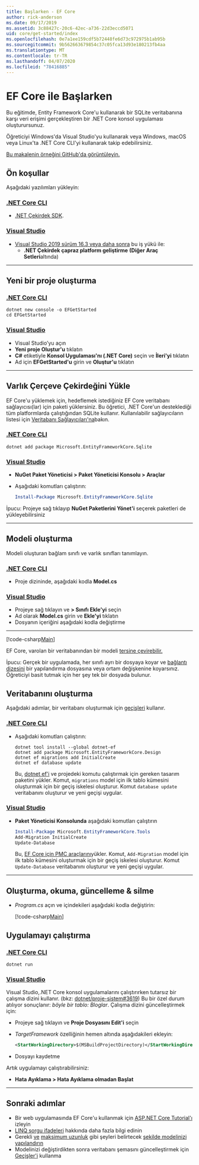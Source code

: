 ```yaml
---
title: Başlarken - EF Core
author: rick-anderson
ms.date: 09/17/2019
ms.assetid: 3c88427c-20c6-42ec-a736-22d3eccd5071
uid: core/get-started/index
ms.openlocfilehash: 0e7a1ee159cdf5b72448fe6d73c972975b1ab95b
ms.sourcegitcommit: 9b562663679854c37c05fca13d93e180213fb4aa
ms.translationtype: MT
ms.contentlocale: tr-TR
ms.lasthandoff: 04/07/2020
ms.locfileid: "78416885"
---
```

# <a name="getting-started-with-ef-core"></a>EF Core ile Başlarken

Bu eğitimde, Entity Framework Core'u kullanarak bir SQLite veritabanına karşı veri erişimi gerçekleştiren bir .NET Core konsol uygulaması oluşturursunuz.

Öğreticiyi Windows'da Visual Studio'yu kullanarak veya Windows, macOS veya Linux'ta .NET Core CLI'yi kullanarak takip edebilirsiniz.

[Bu makalenin örneğini GitHub'da görüntüleyin.](https://github.com/dotnet/EntityFramework.Docs/tree/master/samples/core/GetStarted)

## <a name="prerequisites"></a>Ön koşullar

Aşağıdaki yazılımları yükleyin:

### <a name="net-core-cli"></a>[.NET Core CLI](#tab/netcore-cli)

* [.NET Çekirdek SDK](https://www.microsoft.com/net/download/core).

### <a name="visual-studio"></a>[Visual Studio](#tab/visual-studio)

* [Visual Studio 2019 sürüm 16.3 veya daha sonra](https://www.visualstudio.com/downloads/) bu iş yükü ile:
  * **.NET Çekirdek çapraz platform geliştirme** **(Diğer Araç Setleri**altında)

---

## <a name="create-a-new-project"></a>Yeni bir proje oluşturma

### <a name="net-core-cli"></a>[.NET Core CLI](#tab/netcore-cli)

```dotnetcli
dotnet new console -o EFGetStarted
cd EFGetStarted
```

### <a name="visual-studio"></a>[Visual Studio](#tab/visual-studio)

* Visual Studio’yu açın
* **Yeni proje Oluştur'u** tıklatın
* **C#** etiketiyle **Konsol Uygulaması'nı (.NET Core)** seçin ve **İleri'yi** tıklatın
* Ad için **EFGetStarted'u** girin ve **Oluştur'u** tıklatın

---

## <a name="install-entity-framework-core"></a>Varlık Çerçeve Çekirdeğini Yükle

EF Core'u yüklemek için, hedeflemek istediğiniz EF Core veritabanı sağlayıcısı(lar) için paketi yüklersiniz. Bu öğretici, .NET Core'un desteklediği tüm platformlarda çalıştığından SQLite kullanır. Kullanılabilir sağlayıcıların listesi için [Veritabanı Sağlayıcıları'na](../providers/index.md)bakın.

### <a name="net-core-cli"></a>[.NET Core CLI](#tab/netcore-cli)

```dotnetcli
dotnet add package Microsoft.EntityFrameworkCore.Sqlite
```

### <a name="visual-studio"></a>[Visual Studio](#tab/visual-studio)

* **NuGet Paket Yöneticisi > Paket Yöneticisi Konsolu > Araçlar**
* Aşağıdaki komutları çalıştırın:

  ``` PowerShell
  Install-Package Microsoft.EntityFrameworkCore.Sqlite
  ```

İpucu: Projeye sağ tıklayıp **NuGet Paketlerini Yönet'i** seçerek paketleri de yükleyebilirsiniz

---

## <a name="create-the-model"></a>Modeli oluşturma

Modeli oluşturan bağlam sınıfı ve varlık sınıfları tanımlayın.

### <a name="net-core-cli"></a>[.NET Core CLI](#tab/netcore-cli)

* Proje dizininde, aşağıdaki kodla **Model.cs**

### <a name="visual-studio"></a>[Visual Studio](#tab/visual-studio)

* Projeye sağ tıklayın ve **> Sınıfı Ekle'yi** seçin
* Ad olarak **Model.cs** girin ve **Ekle'yi** tıklatın
* Dosyanın içeriğini aşağıdaki kodla değiştirme

---

[!code-csharp[Main](../../../samples/core/GetStarted/Model.cs)]

EF Core, varolan bir veritabanından bir modeli [tersine çevirebilir.](../managing-schemas/scaffolding.md)

İpucu: Gerçek bir uygulamada, her sınıfı ayrı bir dosyaya koyar ve [bağlantı dizesini](../miscellaneous/connection-strings.md) bir yapılandırma dosyasına veya ortam değişkenine koyarsınız. Öğreticiyi basit tutmak için her şey tek bir dosyada bulunur.

## <a name="create-the-database"></a>Veritabanını oluşturma

Aşağıdaki adımlar, bir veritabanı oluşturmak için [geçişleri](xref:core/managing-schemas/migrations/index) kullanır.

### <a name="net-core-cli"></a>[.NET Core CLI](#tab/netcore-cli)

* Aşağıdaki komutları çalıştırın:

  ```dotnetcli
  dotnet tool install --global dotnet-ef
  dotnet add package Microsoft.EntityFrameworkCore.Design
  dotnet ef migrations add InitialCreate
  dotnet ef database update
  ```

  Bu, [dotnet ef'i](../miscellaneous/cli/dotnet.md) ve projedeki komutu çalıştırmak için gereken tasarım paketini yükler. Komut, `migrations` model için ilk tablo kümesini oluşturmak için bir geçiş iskelesi oluşturur. Komut `database update` veritabanını oluşturur ve yeni geçişi uygular.

### <a name="visual-studio"></a>[Visual Studio](#tab/visual-studio)

* **Paket Yöneticisi Konsolunda** aşağıdaki komutları çalıştırın

  ``` PowerShell
  Install-Package Microsoft.EntityFrameworkCore.Tools
  Add-Migration InitialCreate
  Update-Database
  ```

  Bu, [EF Core için PMC araçlarını](../miscellaneous/cli/powershell.md)yükler. Komut, `Add-Migration` model için ilk tablo kümesini oluşturmak için bir geçiş iskelesi oluşturur. Komut `Update-Database` veritabanını oluşturur ve yeni geçişi uygular.

---

## <a name="create-read-update--delete"></a>Oluşturma, okuma, güncelleme & silme

* *Program.cs* açın ve içindekileri aşağıdaki kodla değiştirin:

  [!code-csharp[Main](../../../samples/core/GetStarted/Program.cs)]

## <a name="run-the-app"></a>Uygulamayı çalıştırma

### <a name="net-core-cli"></a>[.NET Core CLI](#tab/netcore-cli)

```dotnetcli
dotnet run
```

### <a name="visual-studio"></a>[Visual Studio](#tab/visual-studio)

Visual Studio,.NET Core konsol uygulamalarını çalıştırırken tutarsız bir çalışma dizini kullanır. (bkz: [dotnet/proje-sistem#3619](https://github.com/dotnet/project-system/issues/3619)) Bu bir özel durum atılıyor sonuçlanır: *böyle bir tablo: Bloglar*. Çalışma dizini güncelleştirmek için:

* Projeye sağ tıklayın ve **Proje Dosyasını Edit'i** seçin
* *TargetFramework* özelliğinin hemen altında aşağıdakileri ekleyin:

  ``` XML
  <StartWorkingDirectory>$(MSBuildProjectDirectory)</StartWorkingDirectory>
  ```

* Dosyayı kaydetme

Artık uygulamayı çalıştırabilirsiniz:

* **Hata Ayıklama > Hata Ayıklama olmadan Başlat**

---

## <a name="next-steps"></a>Sonraki adımlar

* Bir web uygulamasında EF Core'u kullanmak için [ASP.NET Core Tutorial'ı](/aspnet/core/data/ef-rp/intro) izleyin
* [LINQ sorgu ifadeleri](/dotnet/csharp/programming-guide/concepts/linq/basic-linq-query-operations) hakkında daha fazla bilgi edinin
* Gerekli [ve](xref:core/modeling/entity-properties#required-and-optional-properties) [maksimum uzunluk](xref:core/modeling/entity-properties#maximum-length) gibi şeyleri belirtecek [şekilde modelinizi yapılandırın](xref:core/modeling/index)
* Modelinizi değiştirdikten sonra veritabanı şemasını güncelleştirmek için [Geçişler'i](xref:core/managing-schemas/migrations/index) kullanma
